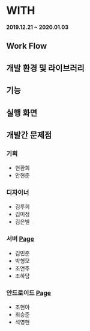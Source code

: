 # WITH

__2019.12.21 ~ 2020.01.03__





## Work Flow



## 개발 환경 및 라이브러리



## 기능



## 실행 화면



## 개발간 문제점




### 기획

* 현환희
* 안현준

### 디자이너

* 김루희
* 김미정
* 김은별

### 서버 [Page](https://github.com/TEAM-WITH/WITH_Server)

* 김민준
* 박형모
* 조연주
* 조하담

### 안드로이드 [Page](https://github.com/TEAM-WITH/WITH_Android)

* 조현아
* 최승준
* 석영현